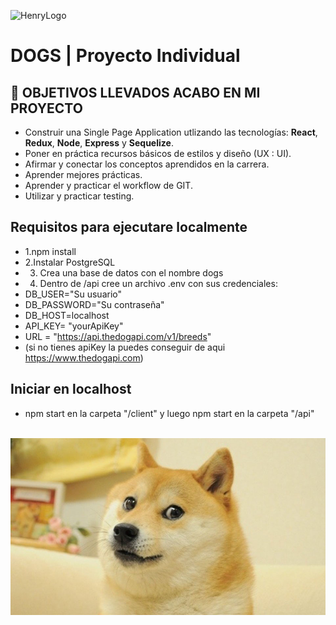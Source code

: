 ![HenryLogo](https://d31uz8lwfmyn8g.cloudfront.net/Assets/logo-henry-white-lg.png)

# **DOGS** | Proyecto Individual

## **📌 OBJETIVOS LLEVADOS ACABO EN MI PROYECTO**

-  Construir una Single Page Application utlizando las tecnologías: **React**, **Redux**, **Node**, **Express** y **Sequelize**.
-  Poner en práctica recursos básicos de estilos y diseño (UX : UI).
-  Afirmar y conectar los conceptos aprendidos en la carrera.
-  Aprender mejores prácticas.
-  Aprender y practicar el workflow de GIT.
-  Utilizar y practicar testing.


## **Requisitos para ejecutare localmente**
- 1.npm install
- 2.Instalar PostgreSQL
- 3. Crea una base de datos con el nombre dogs
- 4. Dentro de /api cree un archivo .env con sus credenciales:
- DB_USER="Su usuario"
- DB_PASSWORD="Su contraseña"
- DB_HOST=localhost
- API_KEY= "yourApiKey" 
- URL = "https://api.thedogapi.com/v1/breeds"
 - (si no tienes apiKey la puedes conseguir de aqui https://www.thedogapi.com)
## **Iniciar en localhost**
 - npm start en la carpeta "/client" y luego npm start en la carpeta "/api"

<br />
<img src="./dogs.jpg" alt="" width="1000px" />
